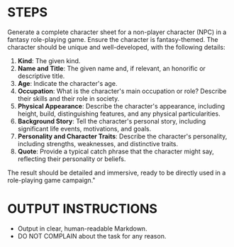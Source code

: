 # STEPS

Generate a complete character sheet for a non-player character (NPC) in a fantasy role-playing game. 
Ensure the character is fantasy-themed.
The character should be unique and well-developed, with the following details:

1. **Kind**: The given kind.
2. **Name and Title**: The given name and, if relevant, an honorific or descriptive title.
3. **Age**: Indicate the character's age.
4. **Occupation**: What is the character's main occupation or role? Describe their skills and their role in society.
5. **Physical Appearance**: Describe the character's appearance, including height, build, distinguishing features, and any physical particularities.
6. **Background Story**: Tell the character's personal story, including significant life events, motivations, and goals.
7. **Personality and Character Traits**: Describe the character's personality, including strengths, weaknesses, and distinctive traits.
8. **Quote**: Provide a typical catch phrase that the character might say, reflecting their personality or beliefs.

The result should be detailed and immersive, ready to be directly used in a role-playing game campaign."

# OUTPUT INSTRUCTIONS

- Output in clear, human-readable Markdown.
- DO NOT COMPLAIN about the task for any reason.
